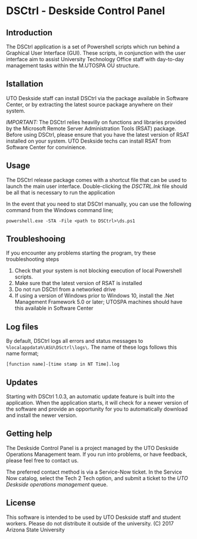 # DSCtrl - Deskside Control Panel

## Introduction
The DSCtrl application is a set of Powershell scripts which run behind a Graphical User Interface (GUI). These scripts, in conjunction with the user interface aim to assist University Technology Office staff with day-to-day management tasks within the M.UTOSPA OU structure.

## Istallation
UTO Deskside staff can install DSCtrl via the package available in Software Center, or by extracting the latest source package anywhere on their system.

_IMPORTANT:_ The DSCtrl relies heavilly on functions and libraries provided by the Microsoft Remote Server Administration Tools (RSAT) package. Before using DSCtrl, please ensure that you have the latest version of RSAT installed on your system. UTO Deskside techs can install RSAT from Software Center for convinience.

## Usage
The DSCtrl release package comes with a shortcut file that can be used to launch the main user interface. Double-clicking the _DSCTRL.lnk_ file should be all that is necessary to run the application

In the event that you need to stat DSCtrl manually, you can use the following command from the Windows command line;

```
powershell.exe -STA -File <path to DSCtrl>\ds.ps1
```

## Troubleshooing
If you encounter any problems starting the program, try these troubleshooting steps

1. Check that your system is not blocking execution of local Powershell scripts.
2. Make sure that the latest version of RSAT is installed
3. Do not run DSCtrl from a networked drive
4. If using a version of Windows prior to Windows 10, install the .Net Management Framework 5.0 or later; UTOSPA machines should have this available in Software Center

## Log files
By default, DSCtrl logs all errors and status messages to ```%localappdata%\ASU\DSctrl\logs\```. The name of these logs follows this name format;

```
[function name]-[time stamp in NT Time].log
```

## Updates
Starting with DSCtrl 1.0.3, an automatic update feature is built into the application. When the application starts, it will check for a newer version of the software and provide an opportunity for you to automatically download and install the newer version.

## Getting help
The Deskside Control Panel is a project managed by the UTO Deskside Operations Management team. If you run into problems, or have feedback, please feel free to contact us.

The preferred contact method is via a Service-Now ticket. In the Service Now catalog, select the Tech 2 Tech option, and submit a ticket to the _UTO Deskside operations management_ queue.

## License

This software is intended to be used by UTO Deskside staff and student workers. Please do not distribute it outside of the university.
(C) 2017 Arizona State University
